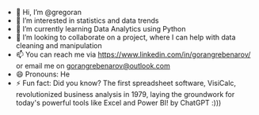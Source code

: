 - 👋 Hi, I’m @gregoran
- 👀 I’m interested in statistics and data trends 
- 🌱 I’m currently learning Data Analytics using Python 
- 💞️ I’m looking to collaborate on a project, where I can help with data cleaning and manipulation  
- 📫 You can reach me via https://www.linkedin.com/in/gorangrebenarov/ or email me on gorangrebenarov@outlook.com
- 😄 Pronouns: He
- ⚡ Fun fact: Did you know? The first spreadsheet software, VisiCalc, revolutionized business analysis in 1979, laying the groundwork for today's powerful tools like Excel and Power BI! by ChatGPT :)))

<!---
gregoran/gregoran is a ✨ special ✨ repository because its `README.md` (this file) appears on your GitHub profile.
You can click the Preview link to take a look at your changes.
--->
